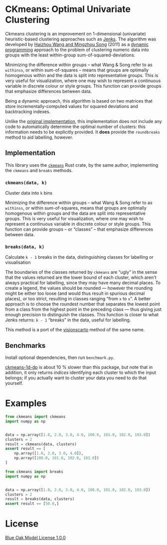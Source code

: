 # CKmeans: Optimal Univariate Clustering

Ckmeans clustering is an improvement on 1-dimensional (univariate) heuristic-based clustering approaches such as [Jenks](https://en.wikipedia.org/wiki/Jenks_natural_breaks_optimization). The algorithm was developed by [Haizhou Wang and Mingzhou Song](http://journal.r-project.org/archive/2011-2/RJournal_2011-2_Wang+Song.pdf) (2011) as a [dynamic programming](https://en.wikipedia.org/wiki/Dynamic_programming) approach to the problem of clustering numeric data into groups with the least within-group sum-of-squared-deviations.

Minimizing the difference within groups – what Wang & Song refer to as `withinss`, or within sum-of-squares – means that groups are optimally homogenous within and the data is split into representative groups. This is very useful for visualization, where one may wish to represent a continuous variable in discrete colour or style groups. This function can provide groups that emphasize differences between data.

Being a dynamic approach, this algorithm is based on two matrices that store incrementally-computed values for squared deviations and backtracking indexes.

Unlike the [original implementation](https://cran.r-project.org/web/packages/Ckmeans.1d.dp/index.html), this implementation does not include any code to automatically determine the optimal number of clusters: this information needs to be explicitly provided. It **does** provide the `roundbreaks` method to aid labelling, however.

## Implementation
This library uses the [`ckmeans`](https://crates.io/crates/ckmeans) Rust crate, by the same author, implementing the `ckmeans` and `breaks` methods.

### `ckmeans(data, k)`
Cluster data into `k` bins

Minimizing the difference within groups – what Wang & Song refer to as `withinss`,
or within sum-of-squares, means that groups are optimally homogenous within groups and the data are
split into representative groups. This is very useful for visualization, where one may wish to
represent a continuous variable in discrete colour or style groups. This function can provide
groups – or “classes” – that emphasize differences between data.


### `breaks(data, k)`
Calculate `k - 1` breaks in the data, distinguishing classes for labelling or visualisation

The boundaries of the classes returned by `ckmeans` are “ugly” in the sense that the values
returned are the lower bound of each cluster, which aren't always practical for labelling, since they
may have many decimal places. To create a legend, the values should be rounded — however the
rounding might be either too loose (and would thus result in spurious decimal places), or too
strict, resulting in classes ranging “from `x` to `x`”. A better approach is to choose the roundest
number that separates the lowest point from a class from the highest point in the preceding
class — thus giving just enough precision to distinguish the classes.
This function is closer to what Jenks returns: `k - 1` “breaks” in the data, useful for labelling.

This method is a port of the [visionscarto](https://observablehq.com/@visionscarto/natural-breaks#round) method of the same name.

## Benchmarks
Install optional dependencies, then run `benchmark.py`.

[ckmeans-1d-dp](https://pypi.org/project/ckmeans-1d-dp/) is about 10 % slower than this package, but note that in addition, it only returns _indices_ identifying each cluster to which the input belongs; if you actually want to cluster your data you need to do that yourself.

# Examples
```python
from ckmeans import ckmeans
import numpy as np


data = np.array([1.0, 2.0, 3.0, 4.0, 100.0, 101.0, 102.0, 103.0])
clusters = 2
result = ckmeans(data, clusters)
assert result == [
    np.array([1.0, 2.0, 3.0, 4.0]),
    np.array([100.0, 101.0, 102.0, 103.0])
]
```

```python
from ckmeans import breaks
import numpy as np


data = np.array([1.0, 2.0, 3.0, 4.0, 100.0, 101.0, 102.0, 103.0])
clusters = 2
result = breaks(data, clusters)
assert result == [50.0,]
```
# License
[Blue Oak Model License 1.0.0](license.txt)
